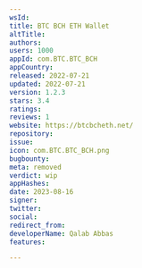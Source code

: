```yaml
---
wsId: 
title: BTC BCH ETH Wallet
altTitle: 
authors: 
users: 1000
appId: com.BTC.BTC_BCH
appCountry: 
released: 2022-07-21
updated: 2022-07-21
version: 1.2.3
stars: 3.4
ratings: 
reviews: 1
website: https://btcbcheth.net/
repository: 
issue: 
icon: com.BTC.BTC_BCH.png
bugbounty: 
meta: removed
verdict: wip
appHashes: 
date: 2023-08-16
signer: 
twitter: 
social: 
redirect_from: 
developerName: Qalab Abbas
features: 

---
```


